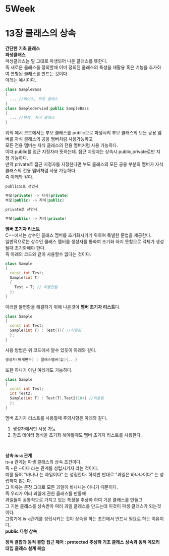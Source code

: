 # 5Week
# 13장 클래스의 상속
**간단한 기초 클래스**<br>
**파생클래스**<br>
파생클래스는 말 그대로 파생되어 나온 클래스를 뜻한다.<br>
즉 새로운 클래스를 정의할때 이미 정의된 클래스의 특성을 재활용 혹은 기능을 추가하여 변형된 클래스를 만드는 것이다.<br>
아래는 예시이다.
```cpp
class SampleBass
{
  ... //베이스, 부모 클래스
}
class Sampledervied:public SampleBass
{
  ... //파생, 자식 클래스
}
```
위의 예시 코드에서는 부모 클래스를 public으로 파생시켜 부모 클래스의 모든 공용 멤버를 자식 클래스의 공용 멤버처럼 사용가능하고<br>
모든 전용 멤버는 자식 클래스의 전용 멤버처럼 사용 가능하다.<br>
이때 public를 접근 지정자라 뜻하는데. 접근 지정자는 상속시 public,private로만 지정 가능하다.<br>
만약 private로 접근 지정자를 지정한다면 부모 클래스의 모든 공용 부분의 멤버가 자식 클래스의 전용 멤버처럼 사용 가능하다.<br>
즉 아래와 같다.
```cpp
public으로 선언시

부모(private) -> 자식(private)
부모(public) -> 자식(public)

private로 선언시

부모(public) -> 자식(private)
```

**멤버 초기자 리스트**<br>
C++에서는 상수인 클래스 멤버를 초기화시키기 위하여 특별한 문법을 제공한다.<br>
일반적으로는 상수인 클래스 멤버를 생성자를 통화여 초기화 하지 못함으로 객체가 생성될때 초기화해야 한다.<br>
즉 아래의 코드와 같이 사용할수 없다는 것이다.<br>
```cpp
class Sample
{
  const int Test;
  Sample(int T)
  {
    Test = T; // 허용안됨
  };
}
```
이러한 불편함을 해결하기 위해 나온것이 **멤버 초기자 리스트**다.
```cpp
class Sample
{
  const int Test;
  Sample(int T) : Test(T){ //허용됨
  };
}
```
사용 방법은 위 코드에서 알수 있듯이 아래와 같다.
```cpp
생성자(매개변수) : 클래스멤버(값){...}
```
또한 하나가 아닌 여러개도 가능하다.
```cpp
class Sample
{
  const int Test;
  int Test2;
  Sample(int T) : Test(T),Test2(10){ //허용됨
  };
}
```
멤버 초기자 리스트를 사용할때 주의사항은 아래와 같다.<br>
1. 생성자에서만 사용 가능
2. 참조 데이터 형식을 초기화 해야할때도 멤버 초기자 리스트를 사용한다.

<br>

**상속 is-a 관계** <br>
is-a 관계는 파생 클래스의 상속 조건이다.<br>
즉 ~은 ~이다 라는 관계를 성립시키자 라는 것이다.<br>
예를 들어 "바나나 는 과일이다" 는 성립한다. 하지만 반대로 "과일은 바나나이다" 는 성립하지 않는다.<br>
그 이유는 문장 그대로 모든 과일이 바나나는 아니기 때문이다.<br>
즉 우리가 여러 과일에 관한 클래스를 만들때<br>
과일들이 공통적으로 가지고 있는 특징을 추상화 하여 기본 클래스를 만들고<br>
그 기본 클래스를 상속받아 여러 과일 클래스를 만드는데 이것이 파생 클래스가 되는것이다.<br>
그렇기에 is-a관계를 성립시키는 것이 상속을 하는 조건에서 반드시 필요로 하는 이유이다.<br>
**public 다형 상속**<br>

**정적 결합과 동적 결합**
**접근 제어 : protected**
**추상화 기초 클래스**
**상속과 동적 메모리 대입**
**클래스 설계 복습**
